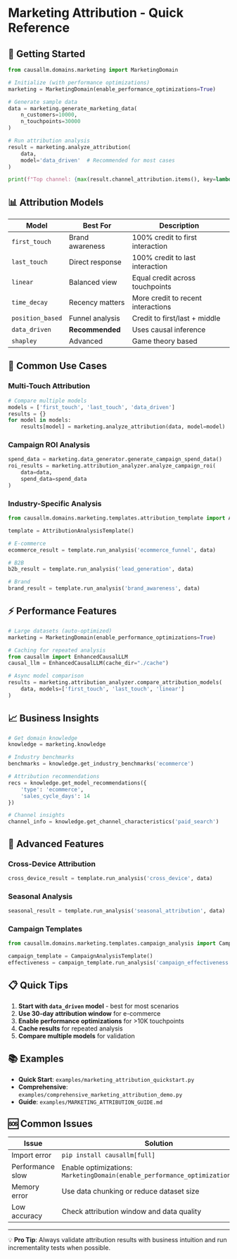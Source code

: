 # Marketing Attribution - Quick Reference

## 🚀 Getting Started

```python
from causallm.domains.marketing import MarketingDomain

# Initialize (with performance optimizations)
marketing = MarketingDomain(enable_performance_optimizations=True)

# Generate sample data
data = marketing.generate_marketing_data(
    n_customers=10000,
    n_touchpoints=30000
)

# Run attribution analysis
result = marketing.analyze_attribution(
    data, 
    model='data_driven'  # Recommended for most cases
)

print(f"Top channel: {max(result.channel_attribution.items(), key=lambda x: x[1])}")
```

## 📊 Attribution Models

| Model | Best For | Description |
|-------|----------|-------------|
| `first_touch` | Brand awareness | 100% credit to first interaction |
| `last_touch` | Direct response | 100% credit to last interaction |
| `linear` | Balanced view | Equal credit across touchpoints |
| `time_decay` | Recency matters | More credit to recent interactions |
| `position_based` | Funnel analysis | Credit to first/last + middle |
| `data_driven` | **Recommended** | Uses causal inference |
| `shapley` | Advanced | Game theory based |

## 🎯 Common Use Cases

### Multi-Touch Attribution
```python
# Compare multiple models
models = ['first_touch', 'last_touch', 'data_driven']
results = {}
for model in models:
    results[model] = marketing.analyze_attribution(data, model=model)
```

### Campaign ROI Analysis
```python
spend_data = marketing.data_generator.generate_campaign_spend_data()
roi_results = marketing.attribution_analyzer.analyze_campaign_roi(
    data=data, 
    spend_data=spend_data
)
```

### Industry-Specific Analysis
```python
from causallm.domains.marketing.templates.attribution_template import AttributionAnalysisTemplate

template = AttributionAnalysisTemplate()

# E-commerce
ecommerce_result = template.run_analysis('ecommerce_funnel', data)

# B2B
b2b_result = template.run_analysis('lead_generation', data)

# Brand
brand_result = template.run_analysis('brand_awareness', data)
```

## ⚡ Performance Features

```python
# Large datasets (auto-optimized)
marketing = MarketingDomain(enable_performance_optimizations=True)

# Caching for repeated analysis
from causallm import EnhancedCausalLLM
causal_llm = EnhancedCausalLLM(cache_dir="./cache")

# Async model comparison
results = marketing.attribution_analyzer.compare_attribution_models(
    data, models=['first_touch', 'last_touch', 'linear']
)
```

## 📈 Business Insights

```python
# Get domain knowledge
knowledge = marketing.knowledge

# Industry benchmarks
benchmarks = knowledge.get_industry_benchmarks('ecommerce')

# Attribution recommendations
recs = knowledge.get_model_recommendations({
    'type': 'ecommerce',
    'sales_cycle_days': 14
})

# Channel insights
channel_info = knowledge.get_channel_characteristics('paid_search')
```

## 🔧 Advanced Features

### Cross-Device Attribution
```python
cross_device_result = template.run_analysis('cross_device', data)
```

### Seasonal Analysis
```python
seasonal_result = template.run_analysis('seasonal_attribution', data)
```

### Campaign Templates
```python
from causallm.domains.marketing.templates.campaign_analysis import CampaignAnalysisTemplate

campaign_template = CampaignAnalysisTemplate()
effectiveness = campaign_template.run_analysis('campaign_effectiveness', data)
```

## 📋 Quick Tips

1. **Start with `data_driven` model** - best for most scenarios
2. **Use 30-day attribution window** for e-commerce
3. **Enable performance optimizations** for >10K touchpoints
4. **Cache results** for repeated analysis
5. **Compare multiple models** for validation

## 📚 Examples

- **Quick Start**: `examples/marketing_attribution_quickstart.py`
- **Comprehensive**: `examples/comprehensive_marketing_attribution_demo.py`
- **Guide**: `examples/MARKETING_ATTRIBUTION_GUIDE.md`

## 🆘 Common Issues

| Issue | Solution |
|-------|----------|
| Import error | `pip install causallm[full]` |
| Performance slow | Enable optimizations: `MarketingDomain(enable_performance_optimizations=True)` |
| Memory error | Use data chunking or reduce dataset size |
| Low accuracy | Check attribution window and data quality |

---

💡 **Pro Tip**: Always validate attribution results with business intuition and run incrementality tests when possible.